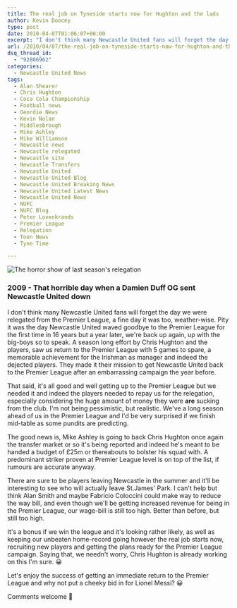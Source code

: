 ```yaml
---
title: The real job on Tyneside starts now for Hughton and the lads
author: Kevin Doocey
type: post
date: 2010-04-07T01:06:07+00:00
excerpt: "I don't think many Newcastle United fans will forget the day we were relegated from the Premier League, a fine day it was too weather-wise. Pity it was the day Newcastle United waved goodbye to the Premier League for the first time in 16 years but a year later, we're back up again, up with the big-boys so to speak. A season long effort by Chris Hughton and the players, saw us return .."
url: /2010/04/07/the-real-job-on-tyneside-starts-now-for-hughton-and-the-lads/
dsq_thread_id:
  - "92806962"
categories:
  - Newcastle United News
tags:
  - Alan Shearer
  - Chris Hughton
  - Coca Cola Championship
  - Football news
  - Geordie News
  - Kevin Nolan
  - Middlesbrough
  - Mike Ashley
  - Mike Williamson
  - Newcastle news
  - Newcastle relegated
  - Newcastle site
  - Newcastle Transfers
  - Newcastle United
  - Newcastle United Blog
  - Newcastle United Breaking News
  - Newcastle United Latest News
  - Newcastle United News
  - NUFC
  - NUFC Blog
  - Peter Lovenkrands
  - Premier League
  - Relegation
  - Toon News
  - Tyne Time

---
```

![The horror show of last season's relegation](https://static.guim.co.uk/sys-images/Football/Pix/pictures/2010/4/5/1270484388219/Aston-Villa-v-Newcastle-001.jpg)

### 2009 - That horrible day when a Damien Duff OG sent Newcastle United down

I don't think many Newcastle United fans will forget the day we were relegated from the Premier League, a fine day it was too, weather-wise. Pity it was the day Newcastle United waved goodbye to the Premier League for the first time in 16 years but a year later, we're back up again, up with the big-boys so to speak. A season long effort by Chris Hughton and the players, saw us return  to the Premier League with 5 games to spare, a memorable achievement for the Irishman as manager and indeed the dejected players. They made it their mission to get Newcastle United back to the Premier League after an embarrassing campaign the year before.

That said, it's all good and well getting up to the Premier League but we needed it and indeed the players needed to repay us for the relegation, especially considering the huge amount of money they were **are** sucking from the club. I'm not being pessimistic, but realistic. We've a long season ahead of us in the Premier League and I'd be very surprised if we finish mid-table as some pundits are predicting.

The good news is, Mike Ashley is going to back Chris Hughton once again the transfer market or so it's being reported and indeed he's meant to be handed a budget of £25m or thereabouts to bolster his squad with. A predominant striker proven at Premier League level is on top of the list, if rumours are accurate anyway.

There are sure to be players leaving Newcastle in the summer and it'll be interesting to see who will actually leave St.James' Park. I can't help but think Alan Smith and maybe Fabricio Coloccini could make way to reduce the way bill, and even though we'll be getting increased revenue for being in the Premier League, our wage-bill is still too high. Better than before, but still too high.

It's a bonus if we win the league and it's looking rather likely, as well as keeping our unbeaten home-record going however the real job starts now, recruiting new players and getting the plans ready for the Premier League campaign. Saying that, we needn't worry, Chris Hughton is already working on this I'm sure. 😀

Let's enjoy the success of getting an immediate return to the Premier League and why not put a cheeky bid in for Lionel Messi? 😀

Comments welcome 🙂

